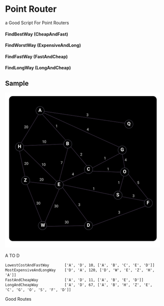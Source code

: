 # Point Router
a Good Script For Point Routers

#### FindBestWay  (CheapAndFast)
#### FindWorstWay (ExpensiveAndLong)
#### FindFastWay  (FastAndCheap) 
#### FindLongWay  (LongAndCheap)

## Sample
![alt text](Routes.png) 

A TO D
```
LowestCostAndFastWay       ['A', 'D', 10, ['A', 'B', 'C', 'E', 'D']]
MostExpensiveAndLongWay    ['D', 'A', 120, ['D', 'W', 'E', 'Z', 'H', 'A']]
FastAndCheapWay            ['A', 'D', 11, ['A', 'B', 'E', 'D']]
LongAndCheapWay            ['A', 'D', 67, ['A', 'B', 'H', 'Z', 'E', 'C', 'G', 'O', 'S', 'F', 'D']]
```

Good Routes

